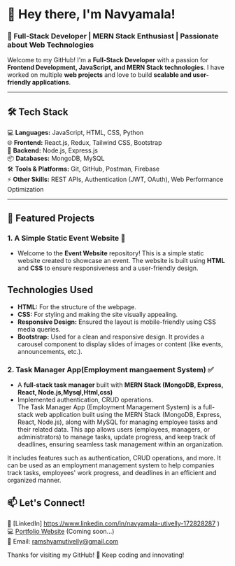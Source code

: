 
# 👋 Hey there, I'm Navyamala!  
### 🌟 Full-Stack Developer | MERN Stack Enthusiast | Passionate about Web Technologies  

Welcome to my GitHub! I'm a **Full-Stack Developer** with a passion for **Frontend Development, JavaScript, and MERN Stack technologies**.  I have worked on multiple **web projects** and love to build **scalable and user-friendly applications**.  

---

## 🛠️ Tech Stack  
💻 **Languages:** JavaScript, HTML, CSS, Python                                  
🌐 **Frontend:** React.js, Redux, Tailwind CSS, Bootstrap  
🚀 **Backend:** Node.js, Express.js  
📦 **Databases:** MongoDB, MySQL  
🛠️ **Tools & Platforms:** Git, GitHub, Postman, Firebase  
⚡ **Other Skills:** REST APIs, Authentication (JWT, OAuth), Web Performance Optimization  



---

## 📌 Featured Projects  
### **1. A Simple Static Event  Website** 🛒  

- Welcome to the **Event Website** repository! This is a simple static website created to showcase an event. The website is built using **HTML** and **CSS** to ensure responsiveness and a user-friendly design.
## Technologies Used
- **HTML:** For the structure of the webpage.
- **CSS:** For styling and making the site visually appealing.
- **Responsive Design:** Ensured the layout is mobile-friendly using CSS media queries.
- **Bootstrap:** Used for a clean and responsive design. It provides a carousel component to display slides of images or content (like events, announcements, etc.).

 

### **2. Task Manager App(Employment mangaement System)** ✅  
- A **full-stack task manager** built with **MERN Stack (MongoDB, Express, React, Node.js,Mysql,Html,css)**  
- Implemented authentication, CRUD operations.  
 The Task Manager App (Employment Management System) is a full-stack web application built using the MERN Stack (MongoDB, Express, React, Node.js), along with 
 MySQL for managing employee tasks and their related data. This app allows users (employees, managers, or administrators) to manage tasks, update progress, and 
 keep track of deadlines, ensuring seamless task management within an organization.

It includes features such as authentication, CRUD operations, and more. It can be used as an employment management system to help companies track tasks, employees' work progress, and deadlines in an efficient and organized manner.



## 📫 Let's Connect!  
💼 [LinkedIn]  https://www.linkedin.com/in/navyamala-utivelly-172828287 )  
💻 [Portfolio Website](#) (Coming soon...)  
📧 Email: ramshyamutivelly@gmail.com  

Thanks for visiting my GitHub! 🚀 Keep coding and innovating!  
